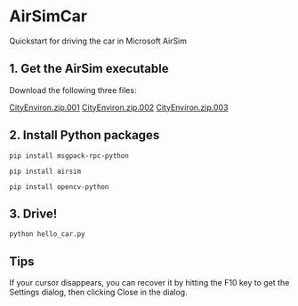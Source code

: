 # AirSimCar
Quickstart for driving the car in Microsoft AirSim

## 1. Get the AirSim executable

Download the following three files:

[CityEnviron.zip.001](https://github.com/microsoft/AirSim/releases/download/v1.4.0-windows/CityEnviron.zip.001) 
[CityEnviron.zip.002](https://github.com/microsoft/AirSim/releases/download/v1.4.0-windows/CityEnviron.zip.002) 
[CityEnviron.zip.003](https://github.com/microsoft/AirSim/releases/download/v1.4.0-windows/CityEnviron.zip.003) 


## 2. Install Python packages


```
pip install msgpack-rpc-python

pip install airsim

pip install opencv-python
```

## 3. Drive!

```
python hello_car.py
```

## Tips

If your cursor disappears, you can recover it by hitting the F10 key to get
the Settings dialog, then clicking Close in the dialog.
